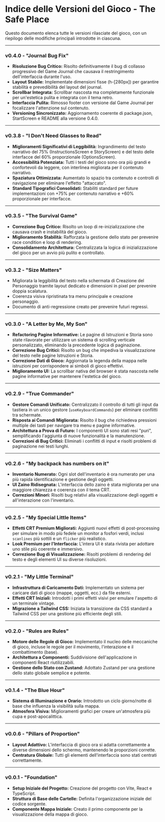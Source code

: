 # Indice delle Versioni del Gioco - The Safe Place

Questo documento elenca tutte le versioni rilasciate del gioco, con un riepilogo delle modifiche principali introdotte in ciascuna.

---

### v0.4.0 - "Journal Bug Fix"
- **Risoluzione Bug Critico:** Risolto definitivamente il bug di collasso progressivo del Game Journal che causava il restringimento dell'interfaccia durante l'uso.
- **Layout Stabile:** Implementate dimensioni fisse (h-[280px]) per garantire stabilità e prevedibilità del layout del journal.
- **Scrollbar Integrata:** Scrollbar nascosta ma completamente funzionale per un'estetica pulita e integrata con il tema retro.
- **Interfaccia Pulita:** Rimosso footer con versione dal Game Journal per focalizzare l'attenzione sul contenuto.
- **Versioning Sincronizzato:** Aggiornamento coerente di package.json, StartScreen e README alla versione 0.4.0.

---

### v0.3.8 - "I Don't Need Glasses to Read"
- **Miglioramenti Significativi di Leggibilità:** Ingrandimento del testo narrativo del 75% (InstructionsScreen e StoryScreen) e del testo delle interfacce del 60% proporzionale (OptionsScreen).
- **Accessibilità Potenziata:** Tutti i testi del gioco sono ora più grandi e confortevoli da leggere, con interlinea migliorata per il contenuto narrativo.
- **Spaziatura Ottimizzata:** Aumentato lo spazio tra contenuto e controlli di navigazione per eliminare l'effetto "attaccato".
- **Standard Tipografici Consolidati:** Stabiliti standard per future implementazioni con +75% per contenuto narrativo e +60% proporzionale per interfacce.

---

### v0.3.5 - "The Survival Game"
- **Correzione Bug Critico:** Risolto un loop di re-inizializzazione che causava crash e instabilità del gioco.
- **Miglioramento Stabilità:** Rafforzata la gestione dello stato per prevenire race condition e loop di rendering.
- **Consolidamento Architettura:** Centralizzata la logica di inizializzazione del gioco per un avvio più pulito e controllato.

---

### v0.3.2 - "Size Matters"
- Migliorata la leggibilità del testo nella schermata di Creazione del Personaggio tramite layout dedicato e dimensioni in pixel per prevenire doppia scalatura.
- Coerenza visiva ripristinata tra menu principale e creazione personaggio.
- Documento di anti-regressione creato per prevenire futuri regressi.

---

### v0.3.0 - "A Letter by Me, My Son"
- **Refactoring Pagine Informative:** Le pagine di Istruzioni e Storia sono state rilavorate per utilizzare un sistema di scrolling verticale personalizzato, eliminando la precedente logica di paginazione.
- **Correzione Bug Critici:** Risolto un bug che impediva la visualizzazione del testo nelle pagine Istruzioni e Storia.
- **Correzione Dati di Gioco:** Aggiornata la legenda della mappa nelle istruzioni per corrispondere ai simboli di gioco effettivi.
- **Miglioramento UI:** La scrollbar nativa del browser è stata nascosta nelle pagine informative per mantenere l'estetica del gioco.

---

### v0.2.9 - "True Commander"
- **Gestore Comandi Unificato:** Centralizzato il controllo di tutti gli input da tastiera in un unico gestore (`useKeyboardCommands`) per eliminare conflitti tra schermate.
- **Risposta ai Comandi Migliorata:** Risolto il bug che richiedeva pressioni multiple dei tasti per navigare tra menu e pagine informative.
- **Architettura a Prova di Futuro:** I componenti UI sono stati resi "puri", semplificando l'aggiunta di nuove funzionalità e la manutenzione.
- **Correzioni di Bug Critici:** Eliminati i conflitti di input e risolti problemi di paginazione nei testi lunghi.

---

### v0.2.6 - "My backpack has numbers on it"
- **Inventario Numerato:** Ogni slot dell'inventario è ora numerato per una più rapida identificazione e gestione degli oggetti.
- **UI Zaino Ridisegnata:** L'interfaccia dello zaino è stata migliorata per una maggiore chiarezza e coerenza con il tema CRT.
- **Correzioni Minori:** Risolti bug relativi alla visualizzazione degli oggetti e all'interazione con l'inventario.

---

### v0.2.5 - "My Special Little Items"
- **Effetti CRT Premium Migliorati:** Aggiunti nuovi effetti di post-processing per simulare in modo più fedele un monitor a fosfori verdi, inclusi `scanlines` più sottili e un `flicker` più realistico.
- **Look Premium per l'Interfaccia:** L'intera UI è stata rivista per adottare uno stile più coerente e immersivo.
- **Correzione Bug di Visualizzazione:** Risolti problemi di rendering del testo e degli elementi UI su diverse risoluzioni.

---

### v0.2.1 - "My Little Terminal"
- **Infrastruttura di Caricamento Dati:** Implementato un sistema per caricare dati di gioco (mappe, oggetti, ecc.) da file esterni.
- **Effetti CRT Iniziali:** Introdotti i primi effetti visivi per emulare l'aspetto di un terminale vintage.
- **Migrazione a Tailwind CSS:** Iniziata la transizione da CSS standard a Tailwind CSS per una gestione più efficiente degli stili.

---

### v0.2.0 - "Rules are Rules"
- **Motore delle Regole di Gioco:** Implementato il nucleo delle meccaniche di gioco, incluse le regole per il movimento, l'interazione e il combattimento (base).
- **Architettura a Componenti:** Suddivisione dell'applicazione in componenti React riutilizzabili.
- **Gestione dello Stato con Zustand:** Adottato Zustand per una gestione dello stato globale semplice e potente.

---

### v0.1.4 - "The Blue Hour"
- **Sistema di Illuminazione e Orario:** Introdotto un ciclo giorno/notte di base che influenza la visibilità sulla mappa.
- **Atmosfera Visiva:** Miglioramenti grafici per creare un'atmosfera più cupa e post-apocalittica.

---

### v0.0.6 - "Pillars of Proportion"
- **Layout Adattivo:** L'interfaccia di gioco ora si adatta correttamente a diverse dimensioni dello schermo, mantenendo le proporzioni corrette.
- **Centratura Globale:** Tutti gli elementi dell'interfaccia sono stati centrati correttamente.

---

### v0.0.1 - "Foundation"
- **Setup Iniziale del Progetto:** Creazione del progetto con Vite, React e TypeScript.
- **Struttura di Base delle Cartelle:** Definita l'organizzazione iniziale del codice sorgente.
- **Componente Mappa Iniziale:** Creato il primo componente per la visualizzazione della mappa di gioco.
